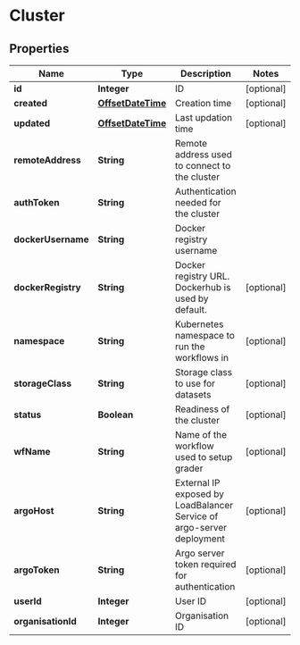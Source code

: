 
# Cluster

## Properties
Name | Type | Description | Notes
------------ | ------------- | ------------- | -------------
**id** | **Integer** | ID |  [optional]
**created** | [**OffsetDateTime**](OffsetDateTime.md) | Creation time |  [optional]
**updated** | [**OffsetDateTime**](OffsetDateTime.md) | Last updation time |  [optional]
**remoteAddress** | **String** | Remote address used to connect to the cluster | 
**authToken** | **String** | Authentication needed for the cluster | 
**dockerUsername** | **String** | Docker registry username | 
**dockerRegistry** | **String** | Docker registry URL. Dockerhub is used by default. |  [optional]
**namespace** | **String** | Kubernetes namespace to run the workflows in |  [optional]
**storageClass** | **String** | Storage class to use for datasets |  [optional]
**status** | **Boolean** | Readiness of the cluster |  [optional]
**wfName** | **String** | Name of the workflow used to setup grader |  [optional]
**argoHost** | **String** | External IP exposed by LoadBalancer Service of argo-server deployment |  [optional]
**argoToken** | **String** | Argo server token required for authentication |  [optional]
**userId** | **Integer** | User ID |  [optional]
**organisationId** | **Integer** | Organisation ID |  [optional]



